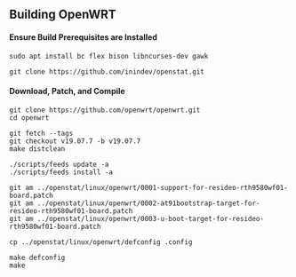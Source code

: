 ## Building OpenWRT

#### Ensure Build Prerequisites are Installed
```
sudo apt install bc flex bison libncurses-dev gawk

git clone https://github.com/inindev/openstat.git
```

#### Download, Patch, and Compile
```
git clone https://github.com/openwrt/openwrt.git
cd openwrt

git fetch --tags
git checkout v19.07.7 -b v19.07.7
make distclean

./scripts/feeds update -a
./scripts/feeds install -a

git am ../openstat/linux/openwrt/0001-support-for-resideo-rth9580wf01-board.patch
git am ../openstat/linux/openwrt/0002-at91bootstrap-target-for-resideo-rth9580wf01-board.patch
git am ../openstat/linux/openwrt/0003-u-boot-target-for-resideo-rth9580wf01-board.patch

cp ../openstat/linux/openwrt/defconfig .config

make defconfig
make
```
